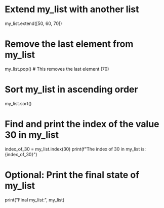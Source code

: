 # Extend my_list with another list
my_list.extend([50, 60, 70])

# Remove the last element from my_list
my_list.pop()  # This removes the last element (70)

# Sort my_list in ascending order
my_list.sort()

# Find and print the index of the value 30 in my_list
index_of_30 = my_list.index(30)
print(f"The index of 30 in my_list is: {index_of_30}")

# Optional: Print the final state of my_list
print("Final my_list:", my_list)
